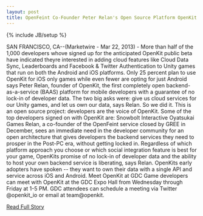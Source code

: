 ```yaml
---
layout: post
title: OpenFeint Co-Founder Peter Relan's Open Source Platform OpenKit to Unveil Version 1.0 Product at GDC: Cloud Based Back-End for Unity Cross Platform Games
---
```

{% include JB/setup %}<p>  SAN FRANCISCO, CA--(Marketwire - Mar 22, 2013) -  More than half of the 1,000 developers whove signed up for the anticipated OpenKit public beta have indicated theyre interested in adding cloud features like Cloud Data Sync, Leaderboards and Facebook & Twitter Authentication to Unity games that run on both the Android and iOS platforms.  Only 25 percent plan to use OpenKit for iOS only games while even fewer are opting for just Android says Peter Relan, founder of OpenKit, the first completely open backend-as-a-service (BAAS) platform for mobile developers with a guarantee of no lock-in of developer data.  The two big asks were: give us cloud services for our Unity games, and let us own our data, says Relan.  So we did it.  This is an open source project: developers are the voice of OpenKit.  Some of the top developers signed on with OpenKit are:
         Snowbolt Interactive
         Oyatsukai Games
         Relan, a co-founder of the OpenFeint service closed by GREE in December, sees an immediate need in the developer community for an open architecture that gives developers the backend services they need to prosper in the Post-PC era, without getting locked in.  Regardless of which platform approach you choose or which social integration feature is best for your game, OpenKits promise of no lock-in of developer data and the ability to host your own backend service is liberating, says Relan.  OpenKits early adopters have spoken -- they want to own their data with a single API and service across iOS and Android.  Meet OpenKit at GDC
         Game developers can meet with OpenKit at the GDC Expo Hall from Wednesday through Friday at 1-5 PM.  GDC attendees can schedule a meeting via Twitter @openkit_io or email at team@openkit.<br />
<p><a href="http://www.marketwire.com/press-release/openfeint-co-founder-peter-relans-open-source-platform-openkit-unveil-version-10-product-1771185.htm">Read Full Story</a></p>
